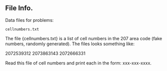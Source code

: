 
##  File Info. 

Data files for problems:

```cellnumbers.txt```

The file {cellnumbers.txt} is a list of cell numbers in the 207 area code 
(fake numbers, randomly generated).   The files looks something like:

2072539312
2073863143
2072666331

Read this file of cell numbers and print each in the form: xxx-xxx-xxxx.




